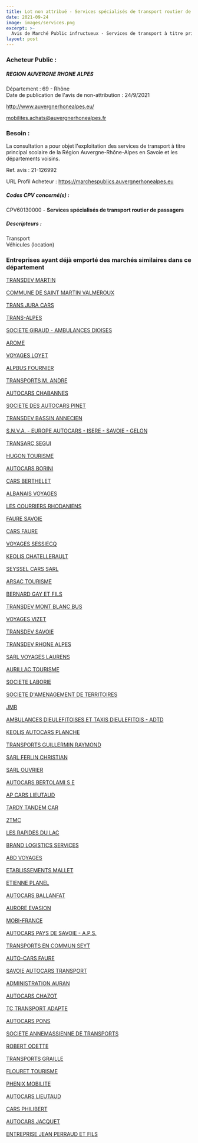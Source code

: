 ```yaml
---
title: Lot non attribué - Services spécialisés de transport routier de passagers
date: 2021-09-24
image: images/services.png
excerpt: >-
  Avis de Marché Public infructueux - Services de transport à titre principal scolaire de la Région Auvergne-Rhône-Alpes en Savoie et les départements voisins - 67 lots
layout: post
---
```


### Acheteur Public :
##### REGION AUVERGNE RHONE ALPES
Département : 69 - Rhône<br/>
Date de publication de l'avis de non-attribution : 24/9/2021


http://www.auvergnerhonealpes.eu/

mobilites.achats@auvergnerhonealpes.fr


### Besoin :

La consultation a pour objet l'exploitation des services de transport à titre principal scolaire de la Région Auvergne-Rhône-Alpes en Savoie et les départements voisins.

Ref. avis : 21-126992

URL Profil Acheteur : https://marchespublics.auvergnerhonealpes.eu

##### Codes CPV concerné(s) :
CPV60130000 - **Services spécialisés de transport routier de passagers** <br/>

##### Descripteurs :
Transport <br/>
Véhicules (location) <br/>

### Entreprises ayant déjà emporté des marchés similaires dans ce département
<a href="/entreprise-543/siren-075920058">TRANSDEV MARTIN</a><br/><br/>
<a href="/entreprise-544/siren-211502026">COMMUNE DE SAINT MARTIN VALMEROUX</a><br/><br/>
<a href="/entreprise-544/siren-303956262">TRANS JURA CARS</a><br/><br/>
<a href="/entreprise-544/siren-304994775">TRANS-ALPES</a><br/><br/>
<a href="/entreprise-544/siren-306905357">SOCIETE GIRAUD - AMBULANCES DIOISES</a><br/><br/>
<a href="/entreprise-545/siren-312327778">AROME</a><br/><br/>
<a href="/entreprise-545/siren-313642183">VOYAGES LOYET</a><br/><br/>
<a href="/entreprise-546/siren-320075195">ALPBUS FOURNIER</a><br/><br/>
<a href="/entreprise-546/siren-321814964">TRANSPORTS M. ANDRE</a><br/><br/>
<a href="/entreprise-546/siren-322993254">AUTOCARS CHABANNES</a><br/><br/>
<a href="/entreprise-546/siren-324549005">SOCIETE DES AUTOCARS PINET</a><br/><br/>
<a href="/entreprise-546/siren-325720159">TRANSDEV BASSIN ANNECIEN</a><br/><br/>
<a href="/entreprise-547/siren-329746697">S.N.V.A. - EUROPE AUTOCARS - ISERE - SAVOIE - GELON</a><br/><br/>
<a href="/entreprise-547/siren-330565490">TRANSARC SEGUI</a><br/><br/>
<a href="/entreprise-548/siren-332076124">HUGON TOURISME</a><br/><br/>
<a href="/entreprise-548/siren-333296309">AUTOCARS BORINI</a><br/><br/>
<a href="/entreprise-548/siren-334214350">CARS BERTHELET</a><br/><br/>
<a href="/entreprise-548/siren-334804978">ALBANAIS VOYAGES</a><br/><br/>
<a href="/entreprise-548/siren-337220081">LES COURRIERS RHODANIENS</a><br/><br/>
<a href="/entreprise-548/siren-338855711">FAURE SAVOIE</a><br/><br/>
<a href="/entreprise-549/siren-342589892">CARS FAURE</a><br/><br/>
<a href="/entreprise-549/siren-343320370">VOYAGES SESSIECQ</a><br/><br/>
<a href="/entreprise-550/siren-347774879">KEOLIS CHATELLERAULT</a><br/><br/>
<a href="/entreprise-550/siren-347963738">SEYSSEL CARS SARL</a><br/><br/>
<a href="/entreprise-550/siren-350882080">ARSAC TOURISME</a><br/><br/>
<a href="/entreprise-551/siren-377938717">BERNARD GAY ET FILS</a><br/><br/>
<a href="/entreprise-551/siren-378493555">TRANSDEV MONT BLANC BUS</a><br/><br/>
<a href="/entreprise-551/siren-378675136">VOYAGES VIZET</a><br/><br/>
<a href="/entreprise-551/siren-379442890">TRANSDEV SAVOIE</a><br/><br/>
<a href="/entreprise-551/siren-380310060">TRANSDEV RHONE ALPES</a><br/><br/>
<a href="/entreprise-552/siren-384454278">SARL VOYAGES LAURENS</a><br/><br/>
<a href="/entreprise-553/siren-388040354">AURILLAC TOURISME</a><br/><br/>
<a href="/entreprise-553/siren-388118218">SOCIETE LABORIE</a><br/><br/>
<a href="/entreprise-553/siren-388496739">SOCIETE D'AMENAGEMENT DE TERRITOIRES</a><br/><br/>
<a href="/entreprise-554/siren-395396567">JMR</a><br/><br/>
<a href="/entreprise-554/siren-397850298">AMBULANCES DIEULEFITOISES ET TAXIS DIEULEFITOIS - ADTD</a><br/><br/>
<a href="/entreprise-555/siren-403070154">KEOLIS AUTOCARS PLANCHE</a><br/><br/>
<a href="/entreprise-556/siren-407280270">TRANSPORTS GUILLERMIN RAYMOND</a><br/><br/>
<a href="/entreprise-556/siren-408990653">SARL FERLIN CHRISTIAN</a><br/><br/>
<a href="/entreprise-558/siren-419605290">SARL OUVRIER</a><br/><br/>
<a href="/entreprise-560/siren-437180243">AUTOCARS BERTOLAMI S E</a><br/><br/>
<a href="/entreprise-561/siren-441763836">AP CARS LIEUTAUD</a><br/><br/>
<a href="/entreprise-561/siren-443079256">TARDY TANDEM CAR</a><br/><br/>
<a href="/entreprise-562/siren-449812817">2TMC</a><br/><br/>
<a href="/entreprise-563/siren-451912083">LES RAPIDES DU LAC</a><br/><br/>
<a href="/entreprise-563/siren-453350217">BRAND LOGISTICS SERVICES</a><br/><br/>
<a href="/entreprise-565/siren-483445888">ABD VOYAGES</a><br/><br/>
<a href="/entreprise-565/siren-487463341">ETABLISSEMENTS MALLET</a><br/><br/>
<a href="/entreprise-566/siren-491757951">ETIENNE PLANEL</a><br/><br/>
<a href="/entreprise-567/siren-501717607">AUTOCARS BALLANFAT</a><br/><br/>
<a href="/entreprise-569/siren-512516626">AURORE EVASION</a><br/><br/>
<a href="/entreprise-570/siren-521817494">MOBI-FRANCE</a><br/><br/>
<a href="/entreprise-572/siren-534154687">AUTOCARS PAYS DE SAVOIE - A.P.S.</a><br/><br/>
<a href="/entreprise-572/siren-536680010">TRANSPORTS EN COMMUN SEYT</a><br/><br/>
<a href="/entreprise-573/siren-663620052">AUTO-CARS FAURE</a><br/><br/>
<a href="/entreprise-574/siren-747120335">SAVOIE AUTOCARS TRANSPORT</a><br/><br/>
<a href="/entreprise-574/siren-775917958">ADMINISTRATION AURAN</a><br/><br/>
<a href="/entreprise-574/siren-776373581">AUTOCARS CHAZOT</a><br/><br/>
<a href="/entreprise-576/siren-794663906">TC TRANSPORT ADAPTE</a><br/><br/>
<a href="/entreprise-576/siren-794863456">AUTOCARS PONS</a><br/><br/>
<a href="/entreprise-576/siren-796080265">SOCIETE ANNEMASSIENNE DE TRANSPORTS</a><br/><br/>
<a href="/entreprise-577/siren-804027985">ROBERT ODETTE</a><br/><br/>
<a href="/entreprise-580/siren-832266902">TRANSPORTS GRAILLE</a><br/><br/>
<a href="/entreprise-580/siren-832736391">FLOURET TOURISME</a><br/><br/>
<a href="/entreprise-580/siren-833879331">PHENIX MOBILITE</a><br/><br/>
<a href="/entreprise-581/siren-844507400">AUTOCARS LIEUTAUD</a><br/><br/>
<a href="/entreprise-582/siren-961505591">CARS PHILIBERT</a><br/><br/>
<a href="/entreprise-582/siren-997675004">AUTOCARS JACQUET</a><br/><br/>
<a href="/entreprise-582/siren-998893002">ENTREPRISE JEAN PERRAUD ET FILS</a><br/><br/>
